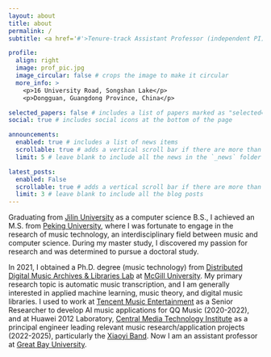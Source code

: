 ```yaml
---
layout: about
title: about
permalink: /
subtitle: <a href='#'>Tenure-track Assistant Professor (independent PI) @ Great Bay University</a>.

profile:
  align: right
  image: prof_pic.jpg
  image_circular: false # crops the image to make it circular
  more_info: >
    <p>16 University Road, Songshan Lake</p>
    <p>Dongguan, Guangdong Province, China</p>

selected_papers: false # includes a list of papers marked as "selected={true}"
social: true # includes social icons at the bottom of the page

announcements:
  enabled: true # includes a list of news items
  scrollable: true # adds a vertical scroll bar if there are more than 3 news items
  limit: 5 # leave blank to include all the news in the `_news` folder

latest_posts:
  enabled: False
  scrollable: true # adds a vertical scroll bar if there are more than 3 new posts items
  limit: 3 # leave blank to include all the blog posts
---
```


Graduating from [Jilin University](https://www.jlu.edu.cn/) as a computer science B.S., I achieved an M.S. from [Peking University](http://www.cis.pku.edu.cn/auditory/auditory.htm), where I was fortunate to engage in the research of music technology, an interdisciplinary field between music and computer science. During my master study, I discovered my passion for research and was determined to pursue a doctoral study. 

In 2021, I obtained a Ph.D. degree (music technology) from [Distributed Digital Music Archives & Libraries Lab](http://ddmal.music.mcgill.ca/) at [McGill University](https://www.mcgill.ca/). My primary research topic is automatic music transcription, and I am generally interested in applied machine learning, music theory, and digital music libraries. I used to work at [Tencent Music Entertainment](https://www.tencentmusic.com/en-us/) as a Senior Researcher to develop AI music applications for QQ Music (2020-2022), and at Huawei 2012 Laboratory, [Central Media Technology Institute](https://www.bilibili.com/video/BV1PF411T7Tu/) as a principal engineer leading relevant music research/application projects (2022-2025), particularly the [Xiaoyi Band](https://news.qq.com/rain/a/20250620A094DQ00). Now I am an assistant professor at [Great Bay University](https://www.gbu.edu.cn/menu/177). 

